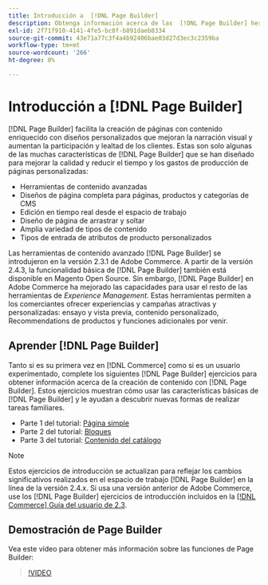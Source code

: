```yaml
---
title: Introducción a  [!DNL Page Builder]
description: Obtenga información acerca de las  [!DNL Page Builder] herramientas para crear contenido fácilmente en Adobe Commerce y Magento Open Source.
exl-id: 2f71f910-4141-4fe5-bc0f-b891daeb8334
source-git-commit: 43e71a77c3f4a4b92406bae03d27d3ec3c2359ba
workflow-type: tm+mt
source-wordcount: '266'
ht-degree: 0%

---
```


# Introducción a [!DNL Page Builder]

[!DNL Page Builder] facilita la creación de páginas con contenido enriquecido con diseños personalizados que mejoran la narración visual y aumentan la participación y lealtad de los clientes. Estas son solo algunas de las muchas características de [!DNL Page Builder] que se han diseñado para mejorar la calidad y reducir el tiempo y los gastos de producción de páginas personalizadas:

- Herramientas de contenido avanzadas
- Diseños de página completa para páginas, productos y categorías de CMS
- Edición en tiempo real desde el espacio de trabajo
- Diseño de página de arrastrar y soltar
- Amplia variedad de tipos de contenido
- Tipos de entrada de atributos de producto personalizados

Las herramientas de contenido avanzado [!DNL Page Builder] se introdujeron en la versión 2.3.1 de Adobe Commerce. A partir de la versión 2.4.3, la funcionalidad básica de [!DNL Page Builder] también está disponible en Magento Open Source. Sin embargo, [!DNL Page Builder] en Adobe Commerce ha mejorado las capacidades para usar el resto de las herramientas de _Experience Management_. Estas herramientas permiten a los comerciantes ofrecer experiencias y campañas atractivas y personalizadas: ensayo y vista previa, contenido personalizado, Recommendations de productos y funciones adicionales por venir.

## Aprender [!DNL Page Builder]

Tanto si es su primera vez en [!DNL Commerce] como si es un usuario experimentado, complete los siguientes [!DNL Page Builder] ejercicios para obtener información acerca de la creación de contenido con [!DNL Page Builder]. Estos ejercicios muestran cómo usar las características básicas de [!DNL Page Builder] y le ayudan a descubrir nuevas formas de realizar tareas familiares.

- Parte 1 del tutorial: [Página simple](1-simple-page.md)
- Parte 2 del tutorial: [Bloques](2-blocks.md)
- Parte 3 del tutorial: [Contenido del catálogo](3-catalog-content.md)

>[!NOTE]
>
>Estos ejercicios de introducción se actualizan para reflejar los cambios significativos realizados en el espacio de trabajo [!DNL Page Builder] en la línea de la versión 2.4.x. Si usa una versión anterior de Adobe Commerce, use los [!DNL Page Builder] ejercicios de introducción incluidos en la [[!DNL Commerce] Guía del usuario de 2.3](https://docs.magento.com/user-guide/v2.3/cms/page-builder-learn.html).

## Demostración de Page Builder

Vea este vídeo para obtener más información sobre las funciones de Page Builder:

>[!VIDEO](https://video.tv.adobe.com/v/343781?quality=12)